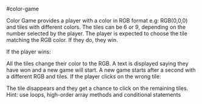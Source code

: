 #color-game





Color Game provides a player with a color in RGB format e.g: RGB(0,0,0) and tiles with different colors. The tiles can be 6 or 9, depending on the number selected by the player. The player is expected to choose the tile matching the RGB color. If they do, they win.

If the player wins:

All the tiles change their color to the RGB.
A text is displayed saying they have won and a new game will start.
A new game starts after a second with a different RGB and tiles.
If the player clicks on the wrong tile:

The tile disappears and they get a chance to click on the remaining tiles.
Hint: use loops, high-order array methods and conditional statements
